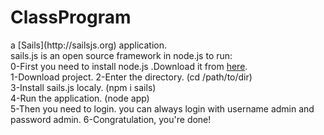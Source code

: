 # ClassProgram
<p>
a [Sails](http://sailsjs.org) application. <br> sails.js is an open source framework in node.js
to run: <br>
  0-First you need to install node.js .Download it from <a href="https://nodejs.org/en/download/">here</a>.<br>
  1-Download project.
  2-Enter the directory. (cd /path/to/dir) <br>
  3-Install sails.js localy. (npm i sails) <br>
  4-Run the application. (node app)<br>
  5-Then you need to login. you can always login with username admin and password admin.
  6-Congratulation, you're done!
</p>
